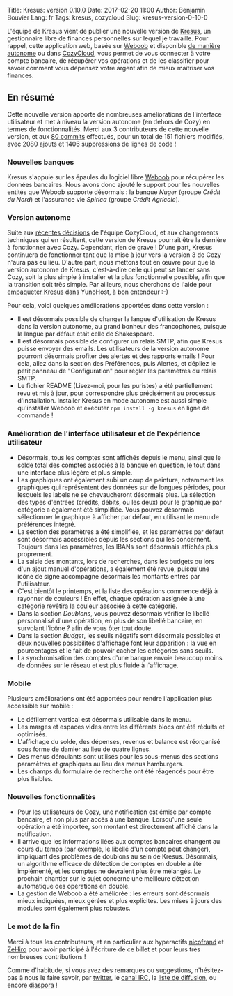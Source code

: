 Title: Kresus: version 0.10.0
Date: 2017-02-20 11:00
Author: Benjamin Bouvier
Lang: fr
Tags: kresus, cozycloud
Slug: kresus-version-0-10-0

L'équipe de Kresus vient de publier une nouvelle version de
[Kresus](https://framagit.org/bnjbvr/kresus/), un gestionnaire libre de
finances personnelles sur lequel je travaille. Pour rappel, cette application
web, basée sur [Weboob](http://weboob.org/) et disponible [de manière
autonome](https://www.karolak.fr/blog/2016/03/18/kresus-un-gestionnaire-web-de-finances-personnelles/)
ou dans [CozyCloud](https://cozy.io/), vous permet de vous connecter à votre
compte bancaire, de récupérer vos opérations et de les classifier pour savoir
comment vous dépensez votre argent afin de mieux maîtriser vos finances.

## En résumé

Cette nouvelle version apporte de nombreuses améliorations de l'interface
utilisateur et met à niveau la version autonome (en dehors de Cozy) en termes
de fonctionnalités. Merci aux 3 contributeurs de cette nouvelle version, et
aux [80
commits](https://framagit.org/bnjbvr/kresus/compare/bf048fca9687f139d1a1d670bec0b5ac138448ce...906ffac4d341b4e08bfda9bebe68cf86d1cd29c6)
effectués, pour un total de 151 fichiers modifiés, avec 2080 ajouts et 1406
suppressions de lignes de code !

### Nouvelles banques

Kresus s'appuie sur les épaules du logiciel libre [Weboob](http://weboob.org/)
pour récupérer les données bancaires. Nous avons donc ajouté le support pour
les nouvelles entités que Weboob supporte désormais : la banque *Nuger* (groupe
*Crédit du Nord*) et l'assurance vie *Spirica* (groupe *Crédit Agricole*).

### Version autonome

Suite aux [récentes
décisions](https://blog.cozycloud.cc/post/2016/11/21/En-route-vers-Cozy-version-3?lang=fr)
de l'équipe CozyCloud, et aux changements techniques qui en résultent, cette
version de Kresus pourrait être la dernière à fonctionner avec Cozy. Cependant,
rien de grave ! D'une part, Kresus continuera de fonctionner tant que la mise à
jour vers la version 3 de Cozy n'aura pas eu lieu. D'autre part, nous mettons
tout en œuvre pour que la version autonome de Kresus, c'est-à-dire celle qui
peut se lancer sans Cozy, soit la plus simple à installer et la plus
fonctionnelle possible, afin que la transition soit très simple.  Par ailleurs,
nous cherchons de l'aide pour [empaqueter
Kresus](https://framagit.org/bnjbvr/kresus/issues/515) dans YunoHost, à bon
entendeur :-)

Pour cela, voici quelques améliorations apportées dans cette version :

* Il est désormais possible de changer la langue d'utilisation de Kresus dans
  la version autonome, au grand bonheur des francophones, puisque la langue par
  défaut était celle de Shakespeare.
* Il est désormais possible de configurer un relais SMTP, afin que Kresus
  puisse envoyer des emails. Les utilisateurs de la version autonome pourront
  désormais profiter des alertes et des rapports emails ! Pour cela, allez dans
  la section des Préférences, puis Alertes, et dépliez le petit panneau de
  "Configuration" pour régler les paramètres du relais SMTP.
* Le fichier README (Lisez-moi, pour les puristes) a été partiellement revu et
  mis à jour, pour correspondre plus précisément au processus d'installation.
  Installer Kresus en mode autonome est aussi simple qu'installer Weboob et
  exécuter `npm install -g kresus` en ligne de commande !

### Amélioration de l'interface utilisateur et de l'expérience utilisateur

* Désormais, tous les comptes sont affichés depuis le menu, ainsi que le solde
  total des comptes associés à la banque en question, le tout dans une
  interface plus légère et plus simple.
* Les graphiques ont également subi un coup de peinture,  notamment les
  graphiques qui représentent des données sur de longues périodes, pour
  lesquels les labels ne se chevaucheront désormais plus. La sélection des
  types d'entrées (crédits, débits, ou les deux) pour le graphique par
  catégorie a également été simplifiée. Vous pouvez désormais sélectionner le
  graphique à afficher par défaut, en utilisant le menu de préférences intégré.
* La section des paramètres a été simplifiée, et les paramètres par défaut sont
  désormais accessibles depuis les sections qui les concernent. Toujours dans
  les paramètres, les IBANs sont désormais affichés plus proprement.
* La saisie des montants, lors de recherches, dans les budgets ou lors d'un
  ajout manuel d'opérations, a également été revue, puisqu'une icône de signe
  accompagne désormais les montants entrés par l'utilisateur.
* C'est bientôt le printemps, et la liste des opérations commence déjà à
  rayonner de couleurs ! En effet, chaque opération assignée à une catégorie
  revêtira la couleur associée à cette catégorie.
* Dans la section *Doublons*, vous pouvez désormais vérifier le libellé
  personnalisé d'une opération, en plus de son libellé bancaire, en survolant
  l'icône *?* afin de vous ôter tout doute.
* Dans la section *Budget*, les seuils négatifs sont désormais possibles et
  deux nouvelles possibilités d'affichage font leur apparition : la vue en
  pourcentages et le fait de pouvoir cacher les catégories sans seuils.
* La synchronisation des comptes d'une banque envoie beaucoup moins de données
  sur le réseau et est plus fluide à l'affichage.

### Mobile

Plusieurs améliorations ont été apportées pour rendre l'application plus accessible sur mobile :

* Le défilement vertical est désormais utilisable dans le menu.
* Les marges et espaces vides entre les différents blocs ont été réduits et
  optimisés.
* L'affichage du solde, des dépenses, revenus et balance est réorganisé sous
  forme de damier au lieu de quatre lignes.
* Des menus déroulants sont utilisés pour les sous-menus des sections
  paramètres et graphiques au lieu des menus hamburgers.
* Les champs du formulaire de recherche ont été réagencés pour être plus
  lisibles.

### Nouvelles fonctionnalités

* Pour les utilisateurs de Cozy, une notification est émise par compte
  bancaire, et non plus par accès à une banque. Lorsqu'une seule opération a
  été importée, son montant est directement affiché dans la notification.
* Il arrive que les informations liées aux comptes bancaires changent au cours
  du temps (par exemple, le libellé d'un compte peut changer), impliquant des
  problèmes de doublons au sein de Kresus. Désormais, un algorithme efficace de
  détection de comptes en double a été implémenté, et les comptes ne devraient
  plus être mélangés. Le prochain chantier sur le sujet concerne une meilleure
  détection automatique des opérations en double.
* La gestion de Weboob a été améliorée : les erreurs sont désormais mieux
  indiquées, mieux gérées et plus explicites. Les mises à jours des modules
  sont également plus robustes.

### Le mot de la fin

Merci à tous les contributeurs, et en particulier aux hyperactifs
[nicofrand](https://nicofrand.eu) et [ZeHiro](https://github.com/ZeHiro) pour
avoir participé à l'écriture de ce billet et pour leurs très nombreuses
contributions !

Comme d'habitude, si vous avez des remarques ou suggestions, n'hésitez-pas à
nous le faire savoir, par [twitter](https://twitter.com/kresusapp), le [canal
IRC](https://kiwiirc.com/client/chat.freenode.net/kresus), la [liste de
diffusion](https://framalistes.org/sympa/info/kresus), ou encore
[diaspora](https://framasphere.org/people/315a5640ead10132c4cc2a0000053625)  !
